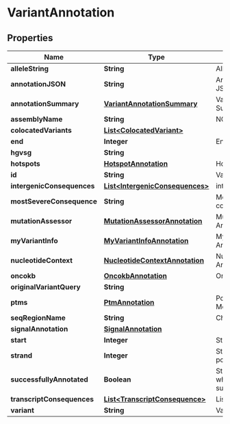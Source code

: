 
# VariantAnnotation

## Properties
Name | Type | Description | Notes
------------ | ------------- | ------------- | -------------
**alleleString** | **String** | Allele string (e.g: A/T) |  [optional]
**annotationJSON** | **String** | Annotation data as JSON string |  [optional]
**annotationSummary** | [**VariantAnnotationSummary**](VariantAnnotationSummary.md) | Variant Annotation Summary |  [optional]
**assemblyName** | **String** | NCBI build number |  [optional]
**colocatedVariants** | [**List&lt;ColocatedVariant&gt;**](ColocatedVariant.md) |  |  [optional]
**end** | **Integer** | End position |  [optional]
**hgvsg** | **String** |  |  [optional]
**hotspots** | [**HotspotAnnotation**](HotspotAnnotation.md) | Hotspot Annotation |  [optional]
**id** | **String** | Variant id | 
**intergenicConsequences** | [**List&lt;IntergenicConsequences&gt;**](IntergenicConsequences.md) | intergenicConsequences | 
**mostSevereConsequence** | **String** | Most severe consequence |  [optional]
**mutationAssessor** | [**MutationAssessorAnnotation**](MutationAssessorAnnotation.md) | Mutation Assessor Annotation |  [optional]
**myVariantInfo** | [**MyVariantInfoAnnotation**](MyVariantInfoAnnotation.md) | My Variant Info Annotation |  [optional]
**nucleotideContext** | [**NucleotideContextAnnotation**](NucleotideContextAnnotation.md) | Nucleotide Context Annotation |  [optional]
**oncokb** | [**OncokbAnnotation**](OncokbAnnotation.md) | Oncokb |  [optional]
**originalVariantQuery** | **String** |  |  [optional]
**ptms** | [**PtmAnnotation**](PtmAnnotation.md) | Post Translational Modifications |  [optional]
**seqRegionName** | **String** | Chromosome |  [optional]
**signalAnnotation** | [**SignalAnnotation**](SignalAnnotation.md) |  |  [optional]
**start** | **Integer** | Start position |  [optional]
**strand** | **Integer** | Strand (negative or positive) |  [optional]
**successfullyAnnotated** | **Boolean** | Status flag indicating whether variant was succesfully annotated |  [optional]
**transcriptConsequences** | [**List&lt;TranscriptConsequence&gt;**](TranscriptConsequence.md) | List of transcripts |  [optional]
**variant** | **String** | Variant key | 



